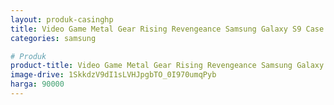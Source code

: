 ```yaml
---
layout: produk-casinghp
title: Video Game Metal Gear Rising Revengeance Samsung Galaxy S9 Case
categories: samsung

# Produk
product-title: Video Game Metal Gear Rising Revengeance Samsung Galaxy S9 Case
image-drive: 1SkkdzV9dI1sLVHJpgbTO_0I970umqPyb
harga: 90000
---
```

